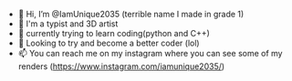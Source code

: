 - 👋 Hi, I’m @IamUnique2035 (terrible name I made in grade 1)
- 👀 I'm a typist and 3D artist
- 🌱 currently trying to learn coding(python and C++)
- 💞️ Looking to try and become a better coder (lol)
- 📫 You can reach me on my instagram where you can see some of my renders (https://www.instagram.com/iamunique2035/)

<!---
IamUnique2035/IamUnique2035 is a ✨ special ✨ repository because its `README.md` (this file) appears on your GitHub profile.
You can click the Preview link to take a look at your changes.
--->
